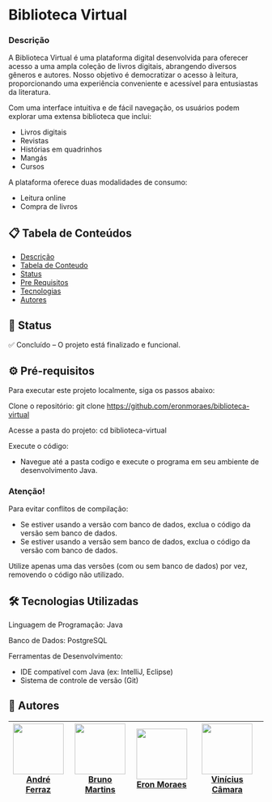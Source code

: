 # Biblioteca Virtual

### Descrição
A Biblioteca Virtual é uma plataforma digital desenvolvida para oferecer acesso a uma ampla coleção de livros digitais, abrangendo diversos gêneros e autores. Nosso objetivo é democratizar o acesso à leitura, proporcionando uma experiência conveniente e acessível para entusiastas da literatura.

Com uma interface intuitiva e de fácil navegação, os usuários podem explorar uma extensa biblioteca que inclui:
- Livros digitais
- Revistas
- Histórias em quadrinhos
- Mangás
- Cursos

A plataforma oferece duas modalidades de consumo:
- Leitura online
- Compra de livros

## 📋 Tabela de Conteúdos

<!--ts-->
   * [Descrição](#Descrição)
   * [Tabela de Conteudo](#📋-Tabela-de-Conteúdos)
   * [Status](#🚀-Status)
   * [Pre Requisitos](#⚙-Pré-requisitos)
   * [Tecnologias](#🛠-Tecnologias-Utilizadas)
   * [Autores](#👥-Autores)
<!--te-->

## 🚀 Status
✅ Concluído – O projeto está finalizado e funcional.

## ⚙️ Pré-requisitos
Para executar este projeto localmente, siga os passos abaixo:

Clone o repositório:
git clone https://github.com/eronmoraes/biblioteca-virtual

Acesse a pasta do projeto:
cd biblioteca-virtual

Execute o código:
- Navegue até a pasta codigo e execute o programa em seu ambiente de desenvolvimento Java.

### Atenção!
Para evitar conflitos de compilação:
- Se estiver usando a versão com banco de dados, exclua o código da versão sem banco de dados.
- Se estiver usando a versão sem banco de dados, exclua o código da versão com banco de dados.

Utilize apenas uma das versões (com ou sem banco de dados) por vez, removendo o código não utilizado.

## 🛠 Tecnologias Utilizadas
Linguagem de Programação: Java

Banco de Dados: PostgreSQL

Ferramentas de Desenvolvimento:
- IDE compatível com Java (ex: IntelliJ, Eclipse)
- Sistema de controle de versão (Git)

## 👥 Autores

| [<img src="https://github.com/AndreFerrazzzz.png" width=100><br>André Ferraz](https://github.com/AndreFerrazzzz) | [<img src="https://github.com/Bruno-Mrs.png" width=100><br>Bruno Martins](https://github.com/Bruno-Mrs) | [<img src="https://github.com/eronmoraes.png" width=100><br>Eron Moraes](https://github.com/eronmoraes) | [<img src="https://github.com/VinicinCamara.png" width=100><br>Vinícius Câmara](https://github.com/VinicinCamara) |
|:----------------------------------------------------------------------------------------------------------------:|:------------------------------------------------------------------------------------------------------:|:------------------------------------------------------------------------------------------------------:|:------------------------------------------------------------------------------------------------------------------:|

